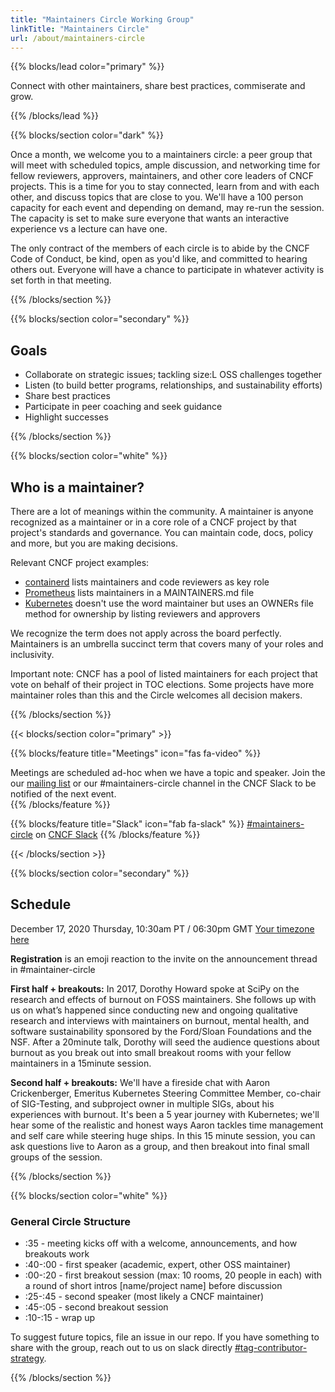 ```yaml
---
title: "Maintainers Circle Working Group"
linkTitle: "Maintainers Circle"
url: /about/maintainers-circle
---
```


{{% blocks/lead color="primary" %}}

Connect with other maintainers, share best practices, commiserate and grow.

{{% /blocks/lead %}}

{{% blocks/section color="dark" %}}

Once a month, we welcome you to a maintainers circle: a peer group that will
meet with scheduled topics, ample discussion, and networking time for fellow
reviewers, approvers, maintainers, and other core leaders of CNCF projects. This
is a time for you to stay connected, learn from and with each other, and discuss
topics that are close to you. We'll have a 100 person capacity for each event
and depending on demand, may re-run the session. The capacity is set to make
sure everyone that wants an interactive experience vs a lecture can have one.

The only contract of the members of each circle is to abide by the CNCF Code of
Conduct, be kind, open as you'd like, and committed to hearing others out.
Everyone will have a chance to participate in whatever activity is set forth in
that meeting.

{{% /blocks/section %}}

{{% blocks/section color="secondary" %}}

## Goals

- Collaborate on strategic issues; tackling size:L OSS challenges together
- Listen (to build better programs, relationships, and sustainability efforts)
- Share best practices
- Participate in peer coaching and seek guidance
- Highlight successes

{{% /blocks/section %}}

{{% blocks/section color="white" %}}
## Who is a maintainer?

<div class="text-left">
There are a lot of meanings within the community. A maintainer is anyone
recognized as a maintainer or in a core role of a CNCF project by that project's
standards and governance. You can maintain code, docs, policy and more, but you
are making decisions.

Relevant CNCF project examples:
- [containerd](https://github.com/containerd/project/blob/master/GOVERNANCE.md#maintainership)
lists maintainers and code reviewers as key role
- [Prometheus](https://github.com/prometheus/prometheus/blob/master/MAINTAINERS.md)
lists maintainers in a MAINTAINERS.md file
- [Kubernetes](https://github.com/kubernetes/community/blob/master/community-membership.md)
doesn't use the word maintainer but uses an OWNERs file method for ownership by
listing reviewers and approvers

We recognize the term does not apply across the board perfectly. Maintainers
is an umbrella succinct term that covers many of your roles and inclusivity.

Important note: CNCF has a pool of listed maintainers for each project that vote
on behalf of their project in TOC elections. Some projects have more maintainer
roles than this and the Circle welcomes all decision makers.
</div>

{{% /blocks/section %}}

{{< blocks/section color="primary" >}}

{{% blocks/feature title="Meetings" icon="fas fa-video" %}}

<div class="text-left">
    Meetings are scheduled ad-hoc when we have a topic and speaker.
    Join the our <a href="https://lists.cncf.io/g/cncf-tag-contributor-strategy">mailing list</a> or our #maintainers-circle channel in the CNCF Slack to be notified of the next event.

</div>
{{% /blocks/feature %}}

{{% blocks/feature title="Slack" icon="fab fa-slack" %}}
[#maintainers-circle](https://cloud-native.slack.com/archives/C014YQ8CDCG) on [CNCF Slack](https://slack.cncf.io)
{{% /blocks/feature %}}

{{< /blocks/section >}}

{{% blocks/section color="secondary" %}}

## Schedule

<div class="text-left">

December 17, 2020
Thursday, 10:30am PT / 06:30pm GMT [Your timezone here](https://time.is/compare/1030AM_17_Dec_2020_in_PT)

**Registration** is an emoji reaction to the invite on the announcement thread in
#maintainer-circle

**First half + breakouts:**
In 2017, Dorothy Howard spoke at SciPy on the research and effects of burnout on
FOSS maintainers. She follows up with us on what’s happened since conducting
new and ongoing qualitative research and interviews with maintainers on
burnout, mental health, and software sustainability sponsored by the Ford/Sloan
Foundations and the NSF. After a 20minute talk, Dorothy will seed the audience
questions about burnout as you break out into small breakout rooms with your
fellow maintainers in a 15minute session.

**Second half + breakouts:**
We'll have a fireside chat with Aaron Crickenberger, Emeritus Kubernetes
Steering Committee Member, co-chair of SIG-Testing, and subproject owner in
multiple SIGs, about his experiences with burnout. It's been a 5 year journey
with Kubernetes; we'll hear some of the realistic and honest ways Aaron tackles
time management and self care while steering huge ships. In this 15 minute
session, you can ask questions live to Aaron as a group, and then breakout
into final small groups of the session.

</div>
{{% /blocks/section %}}

{{% blocks/section color="white" %}}
### General Circle Structure

<div class="text-left">

* :35 - meeting kicks off with a welcome, announcements, and how breakouts work
* :40-:00 - first speaker (academic, expert, other OSS maintainer)
* :00-:20 - first breakout session (max: 10 rooms, 20 people in each) with a round of short intros [name/project name] before discussion
* :25-:45 - second speaker (most likely a CNCF maintainer)
* :45-:05 - second breakout session
* :10-:15 - wrap up

To suggest future topics, file an issue in our repo. If you have something to
share with the group, reach out to us on slack directly
[#tag-contributor-strategy](https://cloud-native.slack.com/archives/CT6CWS1JN).

</div>
{{% /blocks/section %}}
